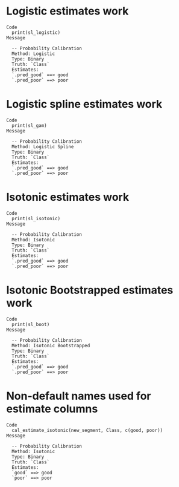 # Logistic estimates work

    Code
      print(sl_logistic)
    Message
      
      -- Probability Calibration 
      Method: Logistic
      Type: Binary
      Truth: `Class`
      Estimates:
      `.pred_good` ==> good
      `.pred_poor` ==> poor

# Logistic spline estimates work

    Code
      print(sl_gam)
    Message
      
      -- Probability Calibration 
      Method: Logistic Spline
      Type: Binary
      Truth: `Class`
      Estimates:
      `.pred_good` ==> good
      `.pred_poor` ==> poor

# Isotonic estimates work

    Code
      print(sl_isotonic)
    Message
      
      -- Probability Calibration 
      Method: Isotonic
      Type: Binary
      Truth: `Class`
      Estimates:
      `.pred_good` ==> good
      `.pred_poor` ==> poor

# Isotonic Bootstrapped estimates work

    Code
      print(sl_boot)
    Message
      
      -- Probability Calibration 
      Method: Isotonic Bootstrapped
      Type: Binary
      Truth: `Class`
      Estimates:
      `.pred_good` ==> good
      `.pred_poor` ==> poor

# Non-default names used for estimate columns

    Code
      cal_estimate_isotonic(new_segment, Class, c(good, poor))
    Message
      
      -- Probability Calibration 
      Method: Isotonic
      Type: Binary
      Truth: `Class`
      Estimates:
      `good` ==> good
      `poor` ==> poor

